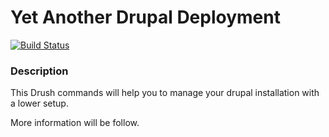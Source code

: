 # Yet Another Drupal Deployment

[![Build Status](https://travis-ci.org/reinblau/yadd.png?branch=drush)](https://travis-ci.org/reinblau/yadd)

### Description
This Drush commands will help you to manage your drupal installation with a lower setup.

More information will be follow.
